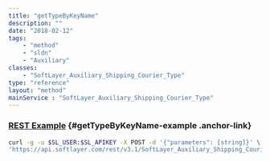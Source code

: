 ```yaml
---
title: "getTypeByKeyName"
description: ""
date: "2018-02-12"
tags:
    - "method"
    - "sldn"
    - "Auxiliary"
classes:
    - "SoftLayer_Auxiliary_Shipping_Courier_Type"
type: "reference"
layout: "method"
mainService : "SoftLayer_Auxiliary_Shipping_Courier_Type"
---
```


### [REST Example](#getTypeByKeyName-example) <a href="/article/rest/"><i class="fas fa-question"></i></a> {#getTypeByKeyName-example .anchor-link} 
```bash
curl -g -u $SL_USER:$SL_APIKEY -X POST -d '{"parameters": [string]}' \
'https://api.softlayer.com/rest/v3.1/SoftLayer_Auxiliary_Shipping_Courier_Type/getTypeByKeyName'
```
